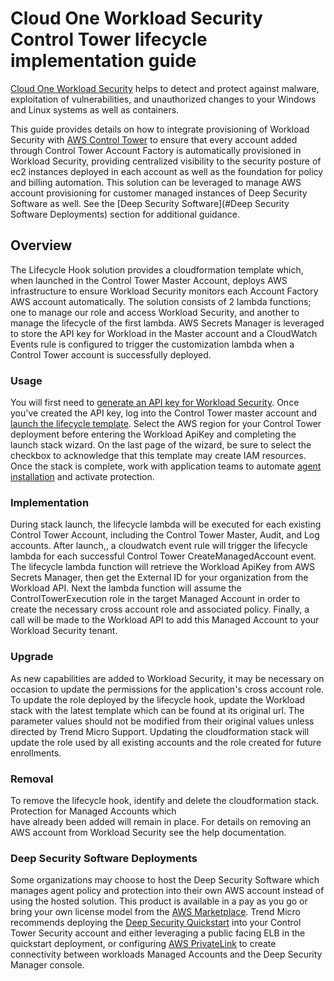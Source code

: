 # Cloud One Workload Security Control Tower lifecycle implementation guide

[Cloud One Workload Security] helps to detect and protect against malware, exploitation of vulnerabilities, and unauthorized 
changes to your Windows and Linux systems as well as containers. 

[Cloud One Workload Security]: https://cloudone.trendmicro.com

This guide provides details on how to integrate provisioning of Workload Security with [AWS Control Tower] to ensure 
that every account added through Control Tower Account Factory is automatically provisioned in Workload Security, 
providing centralized visibility to the security posture of ec2 instances deployed in each account as well as the 
foundation for policy and billing automation. This solution can be leveraged to manage AWS account provisioning for 
customer managed instances of Deep Security Software as well. See the 
[Deep Security Software](#Deep Security Software Deployments) section for additional guidance.

[AWS Control Tower]:https://aws.amazon.com/controltower/


## Overview

The Lifecycle Hook solution provides a cloudformation template which, when launched in the Control Tower Master Account, 
deploys AWS infrastructure to ensure Workload Security monitors each Account Factory AWS account automatically. The 
solution consists of 2 lambda functions; one to manage our role and access Workload Security, and another to manage the 
lifecycle of the first lambda. AWS Secrets Manager is leveraged to store the API key for Workload in the Master account 
and a CloudWatch Events rule is configured to trigger the customization lambda when a Control Tower account is 
successfully deployed.

### Usage

You will first need to [generate an API key for Workload Security]. Once you've created the API key, log into the 
Control Tower master account and [launch the lifecycle template]. Select the AWS region for your Control Tower 
deployment before entering the Workload ApiKey and completing the launch stack wizard. On the last page of the wizard, 
be sure to select the checkbox to acknowledge that this template may create IAM resources. Once the stack is complete, 
work with application teams to automate [agent installation] and activate protection.

[generate an API key for Workload Security]:https://aws.amazon.com/controltower/
[launch the lifecycle template]:https://us-east-1.console.aws.amazon.com/cloudformation/home?region=us-east-1#/stacks/create/review?templateURL=https://s3.amazonaws.com/trend-micro-cloud-one-workload-controltower-lifecycle/Trend-Micro-Workload-LifeCycle.yaml&stackName=WorkloadLifeCycleHook
[agent installation]:https://help.deepsecurity.trendmicro.com/agent-install.html

### Implementation

During stack launch, the lifecycle lambda will be executed for each existing Control Tower Account, including the 
Control Tower Master, Audit, and Log accounts. After launch,, a cloudwatch event rule will trigger the lifecycle lambda 
for each successful Control Tower CreateManagedAccount event. The lifecycle lambda function will retrieve the Workload 
ApiKey from AWS Secrets Manager, then get the External ID for your organization from the Workload API. Next the lambda 
function will assume the ControlTowerExecution role in the target Managed Account in order to create the necessary cross 
account role and associated policy. Finally, a call will be made to the Workload API to add this Managed Account to your  
Workload Security tenant.

### Upgrade

As new capabilities are added to Workload Security, it may be necessary on occasion to update the permissions for the 
application's cross account role. To update the role deployed by the lifecycle hook, update the Workload stack with the 
latest template which can be found at its original url. The parameter values should not be modified from their original 
values unless directed by Trend Micro Support. Updating the cloudformation stack will update the role used by all existing 
accounts and the role created for future enrollments. 

[original url]:https://s3.amazonaws.com/trend-micro-cloud-one-workload-controltower-lifecycle/Trend-Micro-Workload-LifeCycle.yaml

### Removal

To remove the lifecycle hook, identify and delete the cloudformation stack. Protection for Managed Accounts which  
have already been added will remain in place. For details on removing an AWS account from Workload Security see 
the help documentation.


[removing an account subscriptio]:https://www.cloudWorkload.com/help/organisation/subscriptions.html


### Deep Security Software Deployments

Some organizations may choose to host the Deep Security Software which manages agent policy and protection into their 
own AWS account instead of using the hosted solution. This product is available in a pay as you go or bring your own 
license model from the [AWS Marketplace]. Trend Micro recommends deploying the [Deep Security Quickstart] into your 
Control Tower Security account and either leveraging a public facing ELB in the quickstart deployment, or configuring 
[AWS PrivateLink] to create connectivity between workloads Managed Accounts and the Deep Security Manager console.

[AWS Marketplace]:https://aws.amazon.com/marketplace/pp/Trend-Micro-Trend-Micro-Deep-Security/B01AVYHVHO
[Deep Security Quickstart]:https://s3.amazonaws.com/awsmp-fulfillment-cf-templates-prod/d70fb77f-c90c-40e9-8cba-2d257a7b01d2.a79962c7-5e92-42f7-6484-e9ed7afcd8f6.template
[AWS PrivateLink]:https://aws.amazon.com/privatelink/